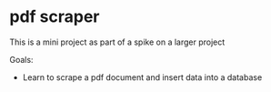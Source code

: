 # pdf scraper

This is a mini project as part of a spike on a larger project

Goals:
- Learn to scrape a pdf document and insert data into a database